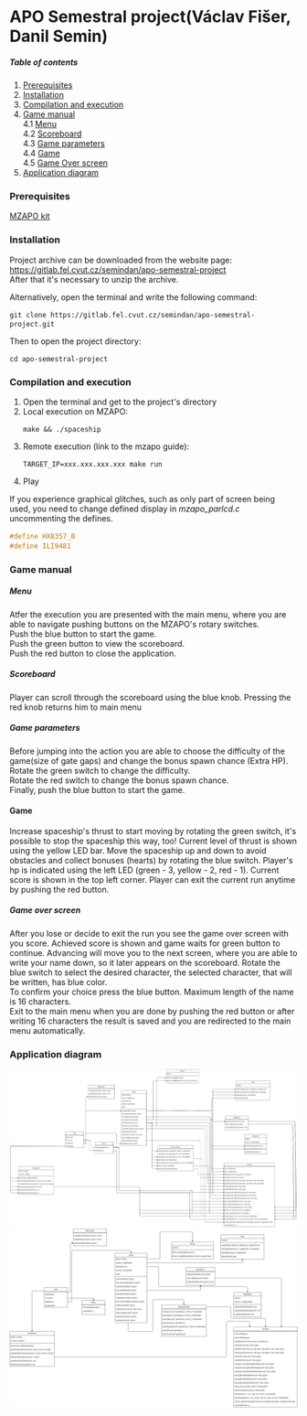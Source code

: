 # APO Semestral project(Václav Fišer, Danil Semin)
##### Table of contents
1. [Prerequisites](#prerequisites)
2. [Installation](#installation)
3. [Compilation and execution](#compilation-and-execution)
4. [Game manual](#game-manual)  
    4.1 [Menu](#menu)  
	4.2 [Scoreboard](#scoreboard)  
	4.3 [Game parameters](#game-parameters)  
	4.4 [Game](#game)  
	4.5 [Game Over screen](#game-over-screen)  
5. [Application diagram](#application-diagram)

### Prerequisites
[MZAPO kit](https://cw.fel.cvut.cz/b202/courses/b35apo/documentation/mz_apo-howto/start)
### Installation
Project archive can be downloaded from the website page:  
https://gitlab.fel.cvut.cz/semindan/apo-semestral-project  
After that it's necessary to unzip the archive.

Alternatively, open the terminal and write the following command:
```console  
git clone https://gitlab.fel.cvut.cz/semindan/apo-semestral-project.git 
``` 

Then to open the project directory: 
```console 
cd apo-semestral-project
```

### Compilation and execution 
1. Open the terminal and get to the project's directory  
2. Local execution on MZAPO:
	```console
	make && ./spaceship
	```
3. Remote execution (link to the mzapo guide):
	```console  
	TARGET_IP=xxx.xxx.xxx.xxx make run
	```
4. Play

If you experience graphical glitches, such as only part of screen being used, you need to change defined display in *mzapo_parlcd.c* uncommenting the defines. 
```C
#define HX8357_B
#define ILI9481
```

### Game manual

##### Menu
Atfer the execution you are presented with the main menu, where you are able to navigate pushing buttons on the MZAPO's rotary switches.  
Push the blue button to start the game.  
Push the green button to view the scoreboard.  
Push the red button to close the application.  

##### Scoreboard
Player can scroll through the scoreboard using the blue knob. Pressing the red knob returns him to main menu

##### Game parameters
Before jumping into the action you are able to choose the difficulty of the game(size of gate gaps) and change the bonus spawn chance (Extra HP).  
Rotate the green switch to change the difficulty.  
Rotate the red switch to change the bonus spawn chance.  
Finally, push the blue button to start the game.

#### Game
Increase spaceship's thrust to start moving by rotating the green switch, it's possible to stop the spaceship this way, too! Current level of thrust is shown using the yellow LED bar. 
Move the spaceship up and down to avoid obstacles and collect bonuses (hearts) by rotating the blue switch. Player's hp is indicated using the left LED (green - 3, yellow - 2, red - 1). Current score is shown in the top left corner.
Player can exit the current run anytime by pushing the red button.  

##### Game over screen
After you lose or decide to exit the run you see the game over screen with you score. Achieved score is shown and game waits for green button to continue.
Advancing will move you to the next screen, where you are able to write your name down, so it later appears on the scoreboard. Rotate the blue switch to select the desired character, the selected character, that will be written, has blue color.  
To confirm your choice press the blue button. Maximum length of the name is 16 characters.  
Exit to the main menu when you are done by pushing the red button or after writing 16 characters the result is saved and you are redirected to the main menu automatically.  

### Application diagram
![Detailed diagram of all calls!](diagram.jpg "Method diagram")
![Light diagram of relations](diagram_light.jpg "Method diagram")

